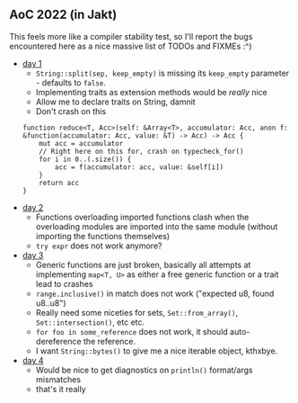  ## AoC 2022 (in Jakt)

 This feels more like a compiler stability test, so I'll report the bugs encountered here as a nice massive list of TODOs and FIXMEs :^)

 - [day 1](day1)
     - `String::split(sep, keep_empty)` is missing its `keep_empty` parameter - defaults to `false`.
     - Implementing traits as extension methods would be _really_ nice
     - Allow me to declare traits on String, damnit
     - Don't crash on this
     ```jakt
     function reduce<T, Acc>(self: &Array<T>, accumulator: Acc, anon f: &function(accumulator: Acc, value: &T) -> Acc) -> Acc {
         mut acc = accumulator
         // Right here on this for, crash on typecheck_for()
         for i in 0..(.size()) {
             acc = f(accumulator: acc, value: &self[i])
         }
         return acc
     }
     ```
- [day 2](day2)
    - Functions overloading imported functions clash when the overloading modules are imported into the same module (without importing the functions themselves)
    - `try expr` does not work anymore?
- [day 3](day3)
    - Generic functions are just broken, basically all attempts at implementing `map<T, U>` as either a free generic function or a trait lead to crashes
    - `range.inclusive()` in match does not work ("expected u8, found u8..u8")
    - Really need some niceties for sets, `Set::from_array()`, `Set::intersection()`, etc etc.
    - `for foo in some_reference` does not work, it should auto-dereference the reference.
    - I want `String::bytes()` to give me a nice iterable object, kthxbye.
- [day 4](day4)
    - Would be nice to get diagnostics on `println()` format/args mismatches
    - that's it really